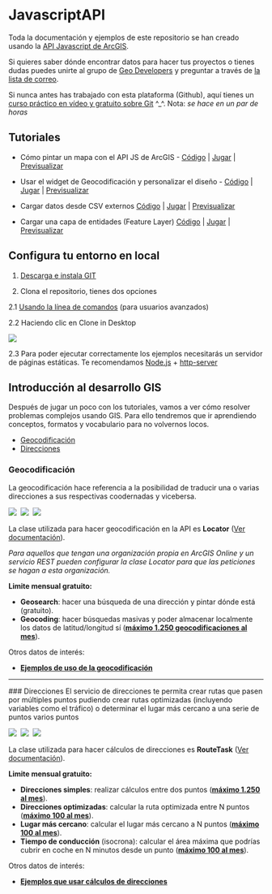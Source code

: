 JavascriptAPI
=============

Toda la documentación y ejemplos de este repositorio se han creado usando la [API Javascript de ArcGIS](https://developers.arcgis.com/javascript/).

Si quieres saber dónde encontrar datos para hacer tus proyectos o tienes dudas puedes unirte al grupo de [Geo Developers](http://meetup.com/Geo-Developers/) y preguntar a través de [la lista de correo](http://www.meetup.com/Geo-Developers/messages/archive/).

Si nunca antes has trabajado con esta plataforma (Github), aquí tienes un [curso práctico en vídeo y gratuito sobre Git](https://www.codeschool.com/courses/try-git) ^_^. Nota: *se hace en un par de horas*

Tutoriales
---------------

* Cómo pintar un mapa con el API JS de ArcGIS -
[Código](http://bit.ly/Qn55l8) |
[Jugar](http://jsbin.com/rudeq/1/) |
[Previsualizar](http://esri-es.github.io/JavascriptAPI/src/tutoriales/tutorial_1.html)

* Usar el widget de Geocodificación y personalizar el diseño -
[Código](http://bit.ly/1hHmyk6) |
[Jugar](http://jsbin.com/saxino/2/) |
[Previsualizar](http://esri-es.github.io/JavascriptAPI/src/tutoriales/tutorial_2.html)

* Cargar datos desde CSV externos
[Código](http://bit.ly/1eu045l) |
[Jugar](http://jsbin.com/ruzeyuri/1/) |
[Previsualizar](http://esri-es.github.io/JavascriptAPI/src/tutoriales/tutorial_3.html)


* Cargar una capa de entidades (Feature Layer)
[Código](http://bit.ly/1hsSHHd) |
[Jugar](http://jsbin.com/hasota/1/) |
[Previsualizar](http://esri-es.github.io/JavascriptAPI/src/tutoriales/tutorial_4.html)

Configura tu entorno en local
---------------

1. [Descarga e instala GIT](http://git-scm.com/downloads)

2. Clona el repositorio, tienes dos opciones

  2.1 [Usando la línea de comandos](http://git-scm.com/book/en/Git-Basics-Getting-a-Git-Repository) (para usuarios avanzados)

  2.2 Haciendo clic en Clone in Desktop

  <img src="https://github-images.s3.amazonaws.com/help/repository/remotes-url.png">

  2.3 Para poder ejecutar correctamente los ejemplos necesitarás un servidor de páginas estáticas. Te recomendamos [Node.js](http://nodejs.org/) + [http-server](https://www.npmjs.org/package/http-server)

Introducción al desarrollo GIS
---------------
Después de jugar un poco con los tutoriales, vamos a ver cómo resolver problemas complejos usando GIS. Para ello tendremos que ir aprendiendo conceptos, formatos y vocabulario para no volvernos locos.

* [Geocodificación](#geocodificacin)
* [Direcciones](#direcciones)

### Geocodificación
La geocodificación hace referencia a la posibilidad de traducir una o varias direcciones a sus respectivas coodernadas y vicebersa.

<img src="https://raw.githubusercontent.com/esri-es/JavascriptAPI/master/img/geocodificacion.png" />&nbsp;
<img src="https://raw.githubusercontent.com/esri-es/JavascriptAPI/master/img/geocoding.png" />&nbsp;
<img src="https://raw.githubusercontent.com/esri-es/JavascriptAPI/master/img/locator_suffix.png" />

La clase utilizada para hacer geocodificación en la API es **Locator** ([Ver documentación](http://bit.ly/RlGn5I)).

*Para aquellos que tengan una organización propia en ArcGIS Online y un servicio REST pueden configurar la clase Locator para que las peticiones se hagan a esta organización.*

**Limite mensual gratuito:**

* **Geosearch**: hacer una búsqueda de una dirección y pintar dónde está (gratuito).
* **Geocoding**: hacer búsquedas masivas y poder almacenar localmente los datos de latitud/longitud sí ([**máximo 1.250 geocodificaciones al mes**](http://bit.ly/1n8JESE)).

Otros datos de interés:

* [**Ejemplos de uso de la geocodificación**](http://bit.ly/1eqqbKs)

<hr class="clear:both">
### Direcciones
El servicio de direcciones te permita crear rutas que pasen por múltiples puntos pudiendo crear rutas optimizadas (incluyendo variables como el tráfico) o determinar el lugar más cercano a una serie de puntos varios puntos

<img src="https://raw.githubusercontent.com/esri-es/JavascriptAPI/master/img/mobile_findnearby.png" />&nbsp;
<img src="https://raw.githubusercontent.com/esri-es/JavascriptAPI/master/img/route_barriers.png" />&nbsp;
<img src="https://raw.githubusercontent.com/esri-es/JavascriptAPI/master/img/route_directions.png" />&nbsp;

La clase utilizada para hacer cálculos de direcciones es **RouteTask** ([Ver documentación](http://bit.ly/1kWUvzw)).

**Limite mensual gratuito:**

* **Direcciones simples**: realizar cálculos entre dos puntos ([**máximo 1.250 al mes**](http://bit.ly/1n8JESE)).
* **Direcciones optimizadas**: calcular la ruta optimizada entre N puntos ([**máximo 100 al mes**](http://bit.ly/1n8JESE)).
* **Lugar más cercano**: calcular el lugar más cercano a N puntos ([**máximo 100 al mes**](http://bit.ly/1n8JESE)).
* **Tiempo de conducción** (isocrona): calcular el área máxima que podrías cubrir en coche en N minutos desde un punto ([**máximo 100 al mes**](http://bit.ly/1n8JESE)).

Otros datos de interés:

* [**Ejemplos que usar cálculos de direcciones**](http://bit.ly/1m54Gl6)
